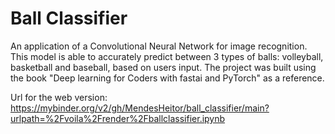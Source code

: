 # Ball Classifier
An application of a Convolutional Neural Network for image recognition. This model is able to accurately predict between 3 types of balls: volleyball, basketball and baseball, based on users input. The project was built using the book "Deep learning for Coders with fastai and PyTorch" as a reference.

Url for the web version: https://mybinder.org/v2/gh/MendesHeitor/ball_classifier/main?urlpath=%2Fvoila%2Frender%2Fballclassifier.ipynb

